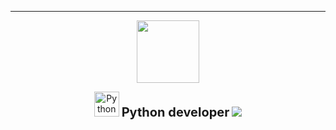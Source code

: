  ---
<div id="header" align="center">
  <img src=https://media2.giphy.com/media/v1.Y2lkPTc5MGI3NjExd3c2NHMzNGhhbThwejZkMDAwN2E2cGYwOGk3eGRpN2s5N2w3dzNociZlcD12MV9pbnRlcm5hbF9naWZfYnlfaWQmY3Q9Zw/3ohhwqrNt7rd9yuj7O/giphy.gif width="100"/>
</div>
<div id="description" align="center">
  <p>
    <img src="https://www.python.org/static/community_logos/python-logo.png" alt="Python logo" width="40"/>
    <b style="font-size:20px;">Python developer</b>
    <img src="https://ibb.co/n853CKWC"/>
  </p>
</div>
